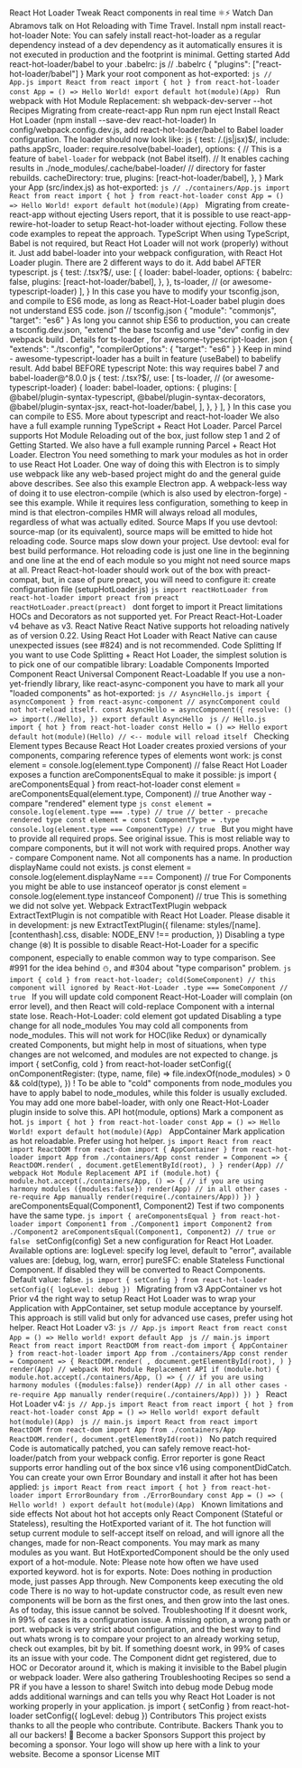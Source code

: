 React Hot Loader Tweak React components in real time ⚛️⚡️ Watch Dan Abramovs talk on Hot Reloading with Time Travel. Install npm install react-hot-loader Note: You can safely install react-hot-loader as a regular dependency instead of a dev dependency as it automatically ensures it is not executed in production and the footprint is minimal. Getting started Add react-hot-loader/babel to your .babelrc: js // .babelrc { "plugins": ["react-hot-loader/babel"] } Mark your root component as hot-exported: ```js // App.js import React from react import { hot } from react-hot-loader const App = () => Hello World! export default hot(module)(App) ``` Run webpack with Hot Module Replacement: sh webpack-dev-server --hot Recipes Migrating from create-react-app Run npm run eject Install React Hot Loader (npm install --save-dev react-hot-loader) In config/webpack.config.dev.js, add react-hot-loader/babel to Babel loader configuration. The loader should now look like: js { test: /\.(js|jsx)$/, include: paths.appSrc, loader: require.resolve(babel-loader), options: { // This is a feature of `babel-loader` for webpack (not Babel itself). // It enables caching results in ./node_modules/.cache/babel-loader/ // directory for faster rebuilds. cacheDirectory: true, plugins: [react-hot-loader/babel], }, } Mark your App (src/index.js) as hot-exported: ```js // ./containers/App.js import React from react import { hot } from react-hot-loader const App = () => Hello World! export default hot(module)(App) ``` Migrating from create-react-app without ejecting Users report, that it is possible to use react-app-rewire-hot-loader to setup React-hot-loader without ejecting. Follow these code examples to repeat the approach. TypeScript When using TypeScript, Babel is not required, but React Hot Loader will not work (properly) without it. Just add babel-loader into your webpack configuration, with React Hot Loader plugin. There are 2 different ways to do it. Add babel AFTER typescript. js { test: /\.tsx?$/, use: [ { loader: babel-loader, options: { babelrc: false, plugins: [react-hot-loader/babel], }, }, ts-loader, // (or awesome-typescript-loader) ], } In this case you have to modify your tsconfig.json, and compile to ES6 mode, as long as React-Hot-Loader babel plugin does not understand ES5 code. json // tsconfig.json { "module": "commonjs", "target": "es6" } As long you cannot ship ES6 to production, you can create a tsconfig.dev.json, "extend" the base tsconfig and use "dev" config in dev webpack build . Details for ts-loader , for awesome-typescript-loader. json { "extends": "./tsconfig", "compilerOptions": { "target": "es6" } } Keep in mind - awesome-typescript-loader has a built in feature (useBabel) to babelify result. Add babel BEFORE typescript Note: this way requires babel 7 and babel-loader@^8.0.0 js { test: /\.tsx?$/, use: [ ts-loader, // (or awesome-typescript-loader) { loader: babel-loader, options: { plugins: [ @babel/plugin-syntax-typescript, @babel/plugin-syntax-decorators, @babel/plugin-syntax-jsx, react-hot-loader/babel, ], }, } ], } In this case you can compile to ES5. More about typescript and react-hot-loader We also have a full example running TypeScript + React Hot Loader. Parcel Parcel supports Hot Module Reloading out of the box, just follow step 1 and 2 of Getting Started. We also have a full example running Parcel + React Hot Loader. Electron You need something to mark your modules as hot in order to use React Hot Loader. One way of doing this with Electron is to simply use webpack like any web-based project might do and the general guide above describes. See also this example Electron app. A webpack-less way of doing it to use electron-compile (which is also used by electron-forge) - see this example. While it requires less configuration, something to keep in mind is that electron-compiles HMR will always reload all modules, regardless of what was actually edited. Source Maps If you use devtool: source-map (or its equivalent), source maps will be emitted to hide hot reloading code. Source maps slow down your project. Use devtool: eval for best build performance. Hot reloading code is just one line in the beginning and one line at the end of each module so you might not need source maps at all. Preact React-hot-loader should work out of the box with preact-compat, but, in case of pure preact, you will need to configure it: create configuration file (setupHotLoader.js) ```js import reactHotLoader from react-hot-loader import preact from preact reactHotLoader.preact(preact) ``` dont forget to import it Preact limitations HOCs and Decorators as not supported yet. For Preact React-Hot-Loader v4 behave as v3. React Native React Native supports hot reloading natively as of version 0.22. Using React Hot Loader with React Native can cause unexpected issues (see #824) and is not recommended. Code Splitting If you want to use Code Splitting + React Hot Loader, the simplest solution is to pick one of our compatible library: Loadable Components Imported Component React Universal Component React-Loadable If you use a non-yet-friendly library, like react-async-component you have to mark all your "loaded components" as hot-exported: ```js // AsyncHello.js import { asyncComponent } from react-async-component // asyncComponent could not hot-reload itself. const AsyncHello = asyncComponent({ resolve: () => import(./Hello), }) export default AsyncHello ``` ```js // Hello.js import { hot } from react-hot-loader const Hello = () => Hello export default hot(module)(Hello) // <-- module will reload itself ``` Checking Element types Because React Hot Loader creates proxied versions of your components, comparing reference types of elements wont work: js const element = <Component /> console.log(element.type Component) // false React Hot Loader exposes a function areComponentsEqual to make it possible: js import { areComponentsEqual } from react-hot-loader const element = <Component /> areComponentsEqual(element.type, Component) // true Another way - compare "rendered" element type ```js const element = console.log(element.type === .type) // true // better - precache rendered type const element = const ComponentType = .type console.log(element.type === ComponentType) // true ``` But you might have to provide all required props. See original issue. This is most reliable way to compare components, but it will not work with required props. Another way - compare Component name. Not all components has a name. In production displayName could not exists. js const element = <Component /> console.log(element.displayName === Component) // true For Components you might be able to use instanceof operator js const element = <Component /> console.log(element.type instanceof Component) // true This is something we did not solve yet. Webpack ExtractTextPlugin webpack ExtractTextPlugin is not compatible with React Hot Loader. Please disable it in development: js new ExtractTextPlugin({ filename: styles/[name].[contenthash].css, disable: NODE_ENV !== production, }) Disabling a type change (❄️) It is possible to disable React-Hot-Loader for a specific component, especially to enable common way to type comparison. See #991 for the idea behind ⛄️, and #304 about "type comparison" problem. ```js import { cold } from react-hot-loader; cold(SomeComponent) // this component will ignored by React-Hot-Loader .type === SomeComponent // true ``` If you will update cold component React-Hot-Loader will complain (on error level), and then React will cold-replace Component with a internal state lose. Reach-Hot-Loader: cold element got updated Disabling a type change for all node_modules You may cold all components from node_modules. This will not work for HOC(like Redux) or dynamically created Components, but might help in most of situations, when type changes are not welcomed, and modules are not expected to change. js import { setConfig, cold } from react-hot-loader setConfig({ onComponentRegister: (type, name, file) => file.indexOf(node_modules) > 0 && cold(type), }) ! To be able to "cold" components from node_modules you have to apply babel to node_modules, while this folder is usually excluded. You may add one more babel-loader, with only one React-Hot-Loader plugin inside to solve this. API hot(module, options) Mark a component as hot. ```js import { hot } from react-hot-loader const App = () => Hello World! export default hot(module)(App) ``` AppContainer Mark application as hot reloadable. Prefer using hot helper. ```js import React from react import ReactDOM from react-dom import { AppContainer } from react-hot-loader import App from ./containers/App const render = Component => { ReactDOM.render( , document.getElementById(root), ) } render(App) // webpack Hot Module Replacement API if (module.hot) { module.hot.accept(./containers/App, () => { // if you are using harmony modules ({modules:false}) render(App) // in all other cases - re-require App manually render(require(./containers/App)) }) } ``` areComponentsEqual(Component1, Component2) Test if two components have the same type. ```js import { areComponentsEqual } from react-hot-loader import Component1 from ./Component1 import Component2 from ./Component2 areComponentsEqual(Component1, Component2) // true or false ``` setConfig(config) Set a new configuration for React Hot Loader. Available options are: logLevel: specify log level, default to "error", available values are: [debug, log, warn, error] pureSFC: enable Stateless Functional Component. If disabled they will be converted to React Components. Default value: false. ```js import { setConfig } from react-hot-loader setConfig({ logLevel: debug }) ``` Migrating from v3 AppContainer vs hot Prior v4 the right way to setup React Hot Loader was to wrap your Application with AppContainer, set setup module acceptance by yourself. This approach is still valid but only for advanced use cases, prefer using hot helper. React Hot Loader v3: ```js // App.js import React from react const App = () => Hello world! export default App ``` ```js // main.js import React from react import ReactDOM from react-dom import { AppContainer } from react-hot-loader import App from ./containers/App const render = Component => { ReactDOM.render( , document.getElementById(root), ) } render(App) // webpack Hot Module Replacement API if (module.hot) { module.hot.accept(./containers/App, () => { // if you are using harmony modules ({modules:false}) render(App) // in all other cases - re-require App manually render(require(./containers/App)) }) } ``` React Hot Loader v4: ```js // App.js import React from react import { hot } from react-hot-loader const App = () => Hello world! export default hot(module)(App) ``` ```js // main.js import React from react import ReactDOM from react-dom import App from ./containers/App ReactDOM.render(, document.getElementById(root)) ``` No patch required Code is automatically patched, you can safely remove react-hot-loader/patch from your webpack config. Error reporter is gone React supports error handling out of the box since v16 using componentDidCatch. You can create your own Error Boundary and install it after hot has been applied: ```js import React from react import { hot } from react-hot-loader import ErrorBoundary from ./ErrorBoundary const App = () => ( Hello world! ) export default hot(module)(App) ``` Known limitations and side effects Not about hot hot accepts only React Component (Stateful or Stateless), resulting the HotExported variant of it. The hot function will setup current module to self-accept itself on reload, and will ignore all the changes, made for non-React components. You may mark as many modules as you want. But HotExportedComponent should be the only used export of a hot-module. Note: Please note how often we have used exported keyword. hot is for exports. Note: Does nothing in production mode, just passes App through. New Components keep executing the old code There is no way to hot-update constructor code, as result even new components will be born as the first ones, and then grow into the last ones. As of today, this issue cannot be solved. Troubleshooting If it doesnt work, in 99% of cases its a configuration issue. A missing option, a wrong path or port. webpack is very strict about configuration, and the best way to find out whats wrong is to compare your project to an already working setup, check out examples, bit by bit. If something doesnt work, in 99% of cases its an issue with your code. The Component didnt get registered, due to HOC or Decorator around it, which is making it invisible to the Babel plugin or webpack loader. Were also gathering Troubleshooting Recipes so send a PR if you have a lesson to share! Switch into debug mode Debug mode adds additional warnings and can tells you why React Hot Loader is not working properly in your application. js import { setConfig } from react-hot-loader setConfig({ logLevel: debug }) Contributors This project exists thanks to all the people who contribute. Contribute. Backers Thank you to all our backers! 🙏 Become a backer Sponsors Support this project by becoming a sponsor. Your logo will show up here with a link to your website. Become a sponsor License MIT